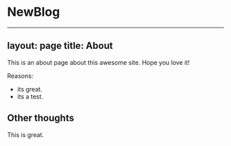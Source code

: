 # NewBlog

---
layout: page
title: About
---

This is an about page about this awesome site.
Hope you love it!

Reasons:
- its great.
- its a test.

## Other thoughts

This is great.

